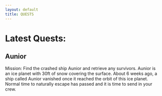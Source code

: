 ```yaml
---
layout: default
title: QUESTS
---
```

# Latest Quests:

## Aunior
Mission: Find the crashed ship Aunior and retrieve any survivors.
Aunior is an ice planet with 30ft of snow covering the surface. About 6 weeks ago, a ship called Aunior vanished once it reached the orbit of this ice planet. Normal time to naturally escape has passed and it is time to send in your crew.

